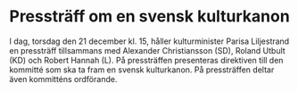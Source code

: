 # Pressträff om en svensk kulturkanon

I dag, torsdag den 21 december kl. 15, håller kulturminister Parisa Liljestrand en pressträff tillsammans med Alexander Christiansson (SD), Roland Utbult (KD) och Robert Hannah (L). På pressträffen presenteras direktiven till den kommitté som ska ta fram en svensk kulturkanon. På pressträffen deltar även kommitténs ordförande.
